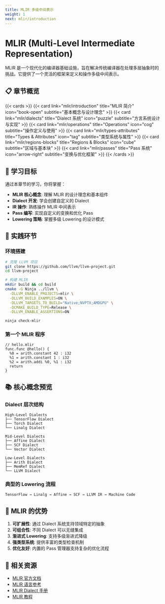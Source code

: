 ```yaml
---
title: MLIR 多级中间表示
weight: 1
next: mlir/introduction
---
```


# MLIR (Multi-Level Intermediate Representation)

MLIR 是一个现代化的编译器基础设施，旨在解决传统编译器在处理多层抽象时的挑战。它提供了一个灵活的框架来定义和操作多级中间表示。

## 📋 章节概览

{{< cards >}}
  {{< card link="mlir/introduction" title="MLIR 简介" icon="book-open" subtitle="基本概念与设计理念" >}}
  {{< card link="mlir/dialects" title="Dialect 系统" icon="puzzle" subtitle="方言系统设计与实现" >}}
  {{< card link="mlir/operations" title="Operations" icon="cog" subtitle="操作定义与使用" >}}
  {{< card link="mlir/types-attributes" title="Types & Attributes" icon="tag" subtitle="类型系统与属性" >}}
  {{< card link="mlir/regions-blocks" title="Regions & Blocks" icon="cube" subtitle="区域与基本块" >}}
  {{< card link="mlir/passes" title="Pass 系统" icon="arrow-right" subtitle="变换与优化框架" >}}
{{< /cards >}}

## 🎯 学习目标

通过本章节的学习，你将掌握：

- **MLIR 核心概念**: 理解 MLIR 的设计理念和基本组件
- **Dialect 开发**: 学会创建自定义的 Dialect
- **IR 操作**: 熟练操作 MLIR 中间表示
- **Pass 编写**: 实现自定义的变换和优化 Pass
- **Lowering 策略**: 掌握多级 Lowering 的设计模式

## 🔧 实践环节

### 环境搭建
```bash
# 克隆 LLVM 项目
git clone https://github.com/llvm/llvm-project.git
cd llvm-project

# 构建 MLIR
mkdir build && cd build
cmake -G Ninja ../llvm \
  -DLLVM_ENABLE_PROJECTS=mlir \
  -DLLVM_BUILD_EXAMPLES=ON \
  -DLLVM_TARGETS_TO_BUILD="Native;NVPTX;AMDGPU" \
  -DCMAKE_BUILD_TYPE=Release \
  -DLLVM_ENABLE_ASSERTIONS=ON

ninja check-mlir
```

### 第一个 MLIR 程序
```mlir
// hello.mlir
func.func @hello() {
  %0 = arith.constant 42 : i32
  %1 = arith.constant 1 : i32
  %2 = arith.addi %0, %1 : i32
  return
}
```

## 📚 核心概念预览

### Dialect 层次结构
```
High-Level Dialects
├── TensorFlow Dialect
├── Torch Dialect
└── Linalg Dialect

Mid-Level Dialects  
├── Affine Dialect
├── SCF Dialect
└── Vector Dialect

Low-Level Dialects
├── Arith Dialect
├── MemRef Dialect
└── LLVM Dialect
```

### 典型的 Lowering 流程
```
TensorFlow → Linalg → Affine → SCF → LLVM IR → Machine Code
```

## 🌟 MLIR 的优势

1. **可扩展性**: 通过 Dialect 系统支持领域特定的抽象
2. **可组合性**: 不同 Dialect 可以无缝集成
3. **渐进式 Lowering**: 支持多级渐进式降级
4. **强类型系统**: 提供丰富的类型检查机制
5. **优化友好**: 内置的 Pass 管理器支持复杂的优化流程

## 🔗 相关资源

- [MLIR 官方文档](https://mlir.llvm.org/)
- [MLIR 语言参考](https://mlir.llvm.org/docs/LangRef/)
- [MLIR Dialect 手册](https://mlir.llvm.org/docs/Dialects/)
- [MLIR 教程](https://mlir.llvm.org/docs/Tutorials/)